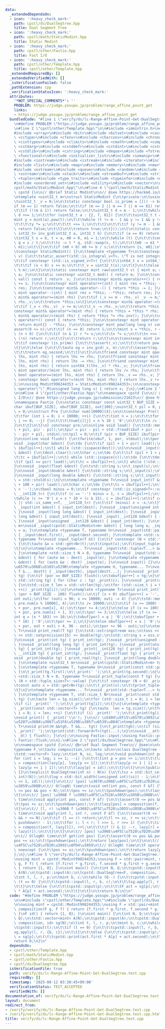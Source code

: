 ```yaml
---
data:
  _extendedDependsOn:
  - icon: ':heavy_check_mark:'
    path: cpstl/ds/DualSegtree.hpp
    title: Dual Segment Tree
  - icon: ':heavy_check_mark:'
    path: cpstl/math/StaticModint.hpp
    title: Static Modint
  - icon: ':heavy_check_mark:'
    path: cpstl/other/Fastio.hpp
    title: Fast I/O
  - icon: ':heavy_check_mark:'
    path: cpstl/other/Template.hpp
    title: cpstl/other/Template.hpp
  _extendedRequiredBy: []
  _extendedVerifiedWith: []
  _isVerificationFailed: false
  _pathExtension: cpp
  _verificationStatusIcon: ':heavy_check_mark:'
  attributes:
    '*NOT_SPECIAL_COMMENTS*': ''
    PROBLEM: https://judge.yosupo.jp/problem/range_affine_point_get
    links:
    - https://judge.yosupo.jp/problem/range_affine_point_get
  bundledCode: "#line 1 \"verify/ds/lc-Range-Affine-Point-Get-DualSegtree.test.cpp\"\
    \n#define PROBLEM \"https://judge.yosupo.jp/problem/range_affine_point_get\"\n\
    \n#line 2 \"cpstl/other/Template.hpp\"\n\n#include <immintrin.h>\n#include <algorithm>\n\
    #include <array>\n#include <bit>\n#include <bitset>\n#include <cassert>\n#include\
    \ <cctype>\n#include <cfenv>\n#include <charconv>\n#include <chrono>\n#include\
    \ <cinttypes>\n#include <climits>\n#include <cmath>\n#include <complex>\n#include\
    \ <cstdarg>\n#include <cstddef>\n#include <cstdint>\n#include <cstdio>\n#include\
    \ <cstdlib>\n#include <cstring>\n#include <deque>\n#include <fstream>\n#include\
    \ <functional>\n#include <initializer_list>\n#include <iomanip>\n#include <ios>\n\
    #include <iostream>\n#include <istream>\n#include <iterator>\n#include <limits>\n\
    #include <list>\n#include <map>\n#include <memory>\n#include <new>\n#include <numeric>\n\
    #include <ostream>\n#include <queue>\n#include <random>\n#include <set>\n#include\
    \ <sstream>\n#include <stack>\n#include <streambuf>\n#include <string>\n#include\
    \ <tuple>\n#include <type_traits>\n#include <typeinfo>\n#include <unordered_map>\n\
    #include <unordered_set>\n#include <utility>\n#include <vector>\n\n#line 2 \"\
    cpstl/math/StaticModint.hpp\"\n\n#line 4 \"cpstl/math/StaticModint.hpp\"\n\nnamespace\
    \ cpstd {\n\n// @brief Static Modint\n\n// @see https://hackmd.io/@tatyam-prime/rkVCOcwQn\n\
    \ntemplate <uint32_t m>\nstruct StaticModint {\n\tprivate:\n\tusing mint = StaticModint;\n\
    \tuint32_t _v = 0;\n\n\tstatic constexpr bool is_prime = []() -> bool {\n\t\t\
    if (m == 1) return false;\n\t\tif (m == 2 || m == 7 || m == 61) return true;\n\
    \t\tif (!(m & 1)) return false;\n\t\tuint32_t d = m - 1;\n\t\twhile (!(d & 1))\
    \ d >>= 1;\n\t\tfor (uint32_t a : {2, 7, 61}) {\n\t\t\tuint32_t t = d;\n\t\t\t\
    mint y = mint(a).pow(t);\n\t\t\twhile (t != m - 1 && y != 1 && y != m - 1) {\n\
    \t\t\t\ty *= y;\n\t\t\t\tt <<= 1;\n\t\t\t}\n\t\t\tif (y != m - 1 && !(t & 1))\
    \ return false;\n\t\t}\n\t\treturn true;\n\t}();\n\t\n\tstatic constexpr std::pair<int32_t,\
    \ int32_t> inv_gcd(int32_t a, int32_t b) {\n\t\tif (a == 0) return {b, 0};\n\t\
    \tint32_t s = b, t = a, m0 = 0, m1 = 1;\n\t\twhile (t) {\n\t\t\tconst int32_t\
    \ q = s / t;\n\t\t\ts -= t * q, std::swap(s, t);\n\t\t\tm0 -= m1 * q, std::swap(m0,\
    \ m1);\n\t\t}\n\t\tif (m0 < 0) m0 += b / s;\n\t\treturn {s, m0};\n\t}\n\n\tpublic:\n\
    \tconstexpr StaticModint() {}\n\ttemplate <typename T>\n\tconstexpr StaticModint(T\
    \ v) {\n\t\tstatic_assert(std::is_integral_v<T>, \"T is not integral type.\");\n\
    \t\tif constexpr (std::is_signed_v<T>) {\n\t\t\tint64_t x = int64_t(v % int64_t(m));\n\
    \t\t\tif (x < 0) x += m;\n\t\t\t_v = uint32_t(x);\n\t\t}\n\t\telse _v = uint32_t(v\
    \ % m);\n\t}\n\n\tstatic constexpr mint raw(uint32_t v) { mint a; a._v = v; return\
    \ a; }\n\n\tstatic constexpr uint32_t mod() { return m; }\n\n\tconstexpr uint32_t\
    \ val() const { return _v; }\n\n\tconstexpr mint& operator++() { return *this\
    \ += 1; }\n\n\tconstexpr mint operator++(int) { mint res = *this; ++*this; return\
    \ res; }\n\n\tconstexpr mint& operator--() { return *this -= 1; }\n\n\tconstexpr\
    \ mint operator--(int) { mint res = *this; --*this; return res; }\n\n\tconstexpr\
    \ mint& operator+=(mint rhs) {\n\t\tif (_v >= m - rhs._v) _v -= m;\n\t\t_v +=\
    \ rhs._v;\n\t\treturn *this;\n\t}\n\n\tconstexpr mint& operator-=(mint rhs) {\n\
    \t\tif (_v < rhs._v) _v += m;\n\t\t_v -= rhs._v;\n\t\treturn *this;\n\t}\n\n\t\
    constexpr mint& operator*=(mint rhs) { return *this = *this * rhs; }\n\n\tconstexpr\
    \ mint& operator/=(mint rhs) { return *this *= rhs.inv(); }\n\n\tconstexpr mint\
    \ operator+() const { return *this; }\n\n\tconstexpr mint operator-() const {\
    \ return mint{} - *this; }\n\n\tconstexpr mint pow(long long n) const {\n\t\t\
    assert(0 <= n);\n\t\tif (n == 0) return 1;\n\t\tmint x = *this, r = 1;\n\t\twhile\
    \ (n > 0) {\n\t\t\tif (n & 1) r *= x;\n\t\t\tx *= x;\n\t\t\tn >>= 1;\n\t\t\tif\
    \ (!n) return r;\n\t\t}\n\t\treturn r;\n\t}\n\n\tconstexpr mint inv() const {\n\
    \t\tif constexpr (is_prime) {\n\t\t\tassert(_v);\n\t\t\treturn pow(m - 2);\n\t\
    \t}\n\t\telse {\n\t\t\tauto eg = inv_gcd(_v, m);\n\t\t\tassert(eg.first == 1);\n\
    \t\t\treturn eg.second;\n\t\t}\n\t}\n\n\tfriend constexpr mint operator+(mint\
    \ lhs, mint rhs) { return lhs += rhs; }\n\n\tfriend constexpr mint operator-(mint\
    \ lhs, mint rhs) { return lhs -= rhs; }\n\n\tfriend constexpr mint operator*(mint\
    \ lhs, mint rhs) { return uint64_t(lhs._v) * rhs._v; }\n\t\n\tfriend constexpr\
    \ mint operator/(mint lhs, mint rhs) { return lhs /= rhs; }\n\n\tfriend constexpr\
    \ bool operator==(mint lhs, mint rhs) { return lhs._v == rhs._v; }\n\n\tfriend\
    \ constexpr bool operator!=(mint lhs, mint rhs) { return lhs._v != rhs._v; }\n\
    };\n\nusing Modint998244353 = StaticModint<998244353>;\n\nconstexpr Modint998244353\
    \ operator\"\"_M(unsigned long long x) { return x; }\n};\n#line 2 \"cpstl/other/Fastio.hpp\"\
    \n\n#line 4 \"cpstl/other/Fastio.hpp\"\n\nnamespace cpstd {\n\n// @brief Fast\
    \ I/O\n// @see https://judge.yosupo.jp/submission/21623\n// @see https://maspypy.com/library-checker-many-a-b\n\
    \nnamespace Fastio {\n\nstatic constexpr const uint32_t BUF_SIZE = 1 << 17;\n\
    char ibuf[BUF_SIZE], obuf[BUF_SIZE], out[100];\nuint32_t pil = 0, pir = 0, por\
    \ = 0;\n\nstruct Pre {\n\tchar num[10000][4];\n\n\tconstexpr Pre() : num() {\n\
    \t\tfor (int i = 0; i < 10000; ++i) {\n\t\t\tint n = i;\n\t\t\tfor (int j = 3;\
    \ j >= 0; --j) {\n\t\t\t\tnum[i][j] = n % 10 | '0';\n\t\t\t\tn /= 10;\n\t\t\t\
    }\n\t\t}\n\t}\n} constexpr pre;\n\ninline void load() {\n\tstd::memcpy(ibuf, ibuf\
    \ + pil, pir - pil);\n\tpir = pir - pil + std::fread(ibuf + pir - pil, 1, BUF_SIZE\
    \ - pir + pil, stdin);\n\tpil = 0;\n\tif (pir < BUF_SIZE) ibuf[pir++] = '\\n';\n\
    }\n\ninline void flush() {\n\tfwrite(obuf, 1, por, stdout);\n\tpor = 0;\n}\n\n\
    void _input(char &dest) {\n\tdo {\n\t\tif (pil + 1 > pir) load();\n\t\tdest =\
    \ ibuf[pil++];\n\t} while (std::isspace(dest));\n}\n\nvoid _input(std::string\
    \ &dest) {\n\tdest.clear();\n\tchar c;\n\tdo {\n\t\tif (pil + 1 > pir) load();\n\
    \t\tc = ibuf[pil++];\n\t} while (std::isspace(c));\n\tdo {\n\t\tdest += c;\n\t\
    \tif (pil == pir) load();\n\t\tc = ibuf[pil++];\n\t} while (!std::isspace(c));\n\
    }\n\nvoid _input(float &dest) {\n\tstd::string s;\n\t_input(s);\n\tdest = std::stof(s);\n\
    }\n\nvoid _input(double &dest) {\n\tstd::string s;\n\t_input(s);\n\tdest = std::stod(s);\n\
    }\n\nvoid _input(long double &dest) {\n\tstd::string s;\n\t_input(s);\n\tdest\
    \ = std::stold(s);\n}\n\ntemplate <typename T>\nvoid input_int(T &x) {\n\tif (pil\
    \ + 100 > pir) load();\n\tchar c;\n\tdo {\n\t\tc = ibuf[pil++];\n\t} while (c\
    \ < '-');\n\tbool minus = 0;\n\tif constexpr (std::is_signed<T>::value || std::is_same_v<T,\
    \ __int128_t>) {\n\t\tif (c == '-') minus = 1, c = ibuf[pil++];\n\t}\n\tx = 0;\n\
    \twhile (c >= '0') x = x * 10 + (c & 15), c = ibuf[pil++];\n\tif constexpr (std::is_signed<T>::value\
    \ || std::is_same_v<T, __int128_t>) {\n\t\tif (minus) x = -x;\n\t}\n}\n\nvoid\
    \ _input(int &dest) { input_int(dest); }\nvoid _input(unsigned int &dest) { input_int(dest);\
    \ }\nvoid _input(long long &dest) { input_int(dest); }\nvoid _input(unsigned long\
    \ long &dest) { input_int(dest); }\nvoid _input(__int128 &dest) { input_int(dest);\
    \ }\nvoid _input(unsigned __int128 &dest) { input_int(dest); }\n\ntemplate <uint32_t\
    \ m>\nvoid _input(cpstd::StaticModint<m> &dest) { long long a; _input(a); dest\
    \ = a; }\n\ntemplate <typename T, typename U>\nvoid _input(std::pair<T, U> &dest)\
    \ { _input(dest.first), _input(dest.second); }\n\ntemplate <std::size_t N = 0,\
    \ typename T>\nvoid input_tuple(T &t) {\n\tif constexpr (N < std::tuple_size<T>::value)\
    \ {\n\t\tauto &x = std::get<N>(t);\n\t\tinput(x);\n\t\tinput_tuple<N + 1>(t);\n\
    \t}\n}\n\ntemplate <typename... T>\nvoid _input(std::tuple<T...> &dest) { input_tuple(dest);\
    \ }\n\ntemplate <std::size_t N = 0, typename T>\nvoid _input(std::array<T, N>\
    \ &dest) { for (auto &e : dest) _input(e); }\n\ntemplate <typename T>\nvoid _input(std::vector<T>\
    \ &dest) { for (auto &e : dest) _input(e); }\n\nvoid input() {}\n\n// \u5404\u5F15\
    \u6570\u306B\u5165\u529B\ntemplate <typename H, typename... T>\nvoid input(H &desth,\
    \ T &... destt) { _input(desth), input(destt...); }\n\nvoid _print(const char\
    \ tg) {\n\tif (por == BUF_SIZE) flush();\n\tobuf[por++] = tg;\n}\n\nvoid _print(const\
    \ std::string tg) { for (char c : tg) _print(c); }\n\nvoid _print(const char *tg)\
    \ {\n\tstd::size_t len = std::strlen(tg);\n\tfor (std::size_t i = 0; i < len;\
    \ ++i) _print(tg[i]);\n}\n\ntemplate <typename T>\nvoid print_int(T x) {\n\tif\
    \ (por > BUF_SIZE - 100) flush();\n\tif (x < 0) obuf[por++] = '-', x = -x;\n\t\
    int outi;\n\tfor (outi = 96; x >= 10000; outi -= 4) {\n\t\tstd::memcpy(out + outi,\
    \ pre.num[x % 10000], 4);\n\t\tx /= 10000;\n\t}\n\tif (x >= 1000) {\n\t\tstd::memcpy(obuf\
    \ + por, pre.num[x], 4);\n\t\tpor += 4;\n\t}\n\telse if (x >= 100) {\n\t\tstd::memcpy(obuf\
    \ + por, pre.num[x] + 1, 3);\n\t\tpor += 3;\n\t}\n\telse if (x >= 10) {\n\t\t\
    int q = (x * 103) >> 10;\n\t\tobuf[por] = q | '0';\n\t\tobuf[por + 1] = (x - q\
    \ * 10) | '0';\n\t\tpor += 2;\n\t}\n\telse obuf[por++] = x | '0';\n\tstd::memcpy(obuf\
    \ + por, out + outi + 4, 96 - outi);\n\tpor += 96 - outi;\n}\n\ntemplate <typename\
    \ T>\nvoid print_real(T tg) {\n\tstd::ostringstream oss;\n\toss << std::fixed\
    \ << std::setprecision(15) << double(tg);\n\tstd::string s = oss.str();\n\t_print(s);\n\
    }\n\nvoid _print(int tg) { print_int(tg); }\nvoid _print(unsigned int tg) { print_int(tg);\
    \ }\nvoid _print(long long tg) { print_int(tg); }\nvoid _print(unsigned long long\
    \ tg) { print_int(tg); }\nvoid _print(__int128 tg) { print_int(tg); }\nvoid _print(unsigned\
    \ __int128 tg) { print_int(tg); }\nvoid _print(float tg) { print_real(tg); }\n\
    void _print(double tg) { print_real(tg); }\nvoid _print(long double tg) { print_real(tg);\
    \ }\n\ntemplate <uint32_t m>\nvoid _print(cpstd::StaticModint<m> tg) { print_int(tg.val());\
    \ }\n\ntemplate <typename T, typename U>\nvoid _print(const std::pair<T, U> tg)\
    \ {\n\t_print(tg.first);\n\t_print(' ');\n\t_print(tg.second);\n}\n\ntemplate\
    \ <std::size_t N = 0, typename T>\nvoid print_tuple(const T tg) {\n\tif constexpr\
    \ (N < std::tuple_size<T>::value) {\n\t\tif constexpr (N > 0) _print(' ');\n\t\
    \tconst auto x = std::get<N>(tg);\n\t\t_print(x);\n\t\tprint_tuple<N + 1>(tg);\n\
    \t}\n}\n\ntemplate <typename... T>\nvoid _print(std::tuple<T...> tg) { print_tuple(tg);\
    \ }\n\ntemplate <typename T, std::size_t N>\nvoid _print(const std::array<T, N>\
    \ tg) {\n\tauto len = tg.size();\n\tfor (std::size_t i = 0; i < len; ++i) {\n\t\
    \tif (i) _print(' ');\n\t\t_print(tg[i]);\n\t}\n}\n\ntemplate <typename T>\nvoid\
    \ _print(const std::vector<T> tg) {\n\tauto  len = tg.size();\n\tfor (std::size_t\
    \ i = 0; i < len; ++i) {\n\t\tif (i) _print(' ');\n\t\t_print(tg[i]);\n\t}\n}\n\
    \nvoid print() { _print('\\n'); }\n\n// \u5404\u5F15\u6570\u3092\u7A7A\u767D\u533A\
    \u5207\u308A\u3067\u51FA\u529B\u3057\u6539\u884C\ntemplate <typename H, typename...\
    \ T>\nvoid print(H &&tgh, T &&... tgt) {\n\t_print(tgh);\n\tif (sizeof...(tgt))\
    \ _print(' ');\n\tprint(std::forward<T>(tgt)...);\n}\n\nvoid __attribute__((destructor))\
    \ _d() { flush(); }\n\n};\n\nusing Fastio::input;\nusing Fastio::print;\nusing\
    \ Fastio::flush;\n\n};\n#line 2 \"cpstl/ds/DualSegtree.hpp\"\n\n#line 4 \"cpstl/ds/DualSegtree.hpp\"\
    \n\nnamespace cpstd {\n\n// @brief Dual Segment Tree\n// @see\n\ntemplate <\n\t\
    typename F,\n\tauto composition,\n\tauto id\n>\nclass DualSegtree {\n\tprivate:\n\
    \tstd::vector<F> lazy;\n\tint N, sz, log;\n\n\tvoid pushdown(int pos) {\n\t\t\
    for (int i = log; i >= 1; --i) {\n\t\t\tint p = pos >> i;\n\t\t\tlazy[p << 1]\
    \ = composition(lazy[p], lazy[p << 1]);\n\t\t\tlazy[p << 1 | 1] = composition(lazy[p],\
    \ lazy[p << 1 | 1]);\n\t\t\tlazy[p] = id();\n\t\t}\n\t}\n\n\tpublic:\n\tDualSegtree()\
    \ {}\n\texplicit DualSegtree(int n) : N(n) {\n\t\tsz = std::bit_ceil((unsigned\
    \ int)(N));\n\t\tlog = std::bit_width((unsigned int)(sz)) - 1;\n\t\tlazy.assign(sz\
    \ << 1, id());\n\t}\n\n\t// [pos] \u3078\u306E\u4F5C\u7528\u7D20\u3092 f \u306B\
    \u3059\u308B\n\t// O(logN) time\n\tvoid set(int pos, const F &f) {\n\t\tassert(0\
    \ <= pos && pos < N);\n\t\tpos += sz;\n\t\tpushdown(pos);\n\t\tlazy[pos] = f;\n\
    \t}\n\n\t// [pos] \u306B f \u3092\u4F5C\u7528\u3055\u305B\u308B\n\t// O(logN)\
    \ time\n\tvoid apply(int pos, const F &f) {\n\t\tassert(0 <= pos && pos < N);\n\
    \t\tpos += sz;\n\t\tpushdown(pos);\n\t\tlazy[pos] = composition(f, lazy[pos]);\n\
    \t}\n\n\t// [l, r) \u306B f \u3092\u4F5C\u7528\u3055\u305B\u308B\n\t// O(logN)\
    \ time\n\tvoid apply(int l, int r, const F &f) {\n\t\tassert(0 <= l && l <= r\
    \ && r <= N);\n\t\tif (l == r) return;\n\t\tl += sz, r += sz;\n\t\tpushdown(l),\
    \ pushdown(r - 1);\n\t\tfor (; l < r; l >>= 1, r >>= 1) {\n\t\t\tif (l & 1) lazy[l]\
    \ = composition(f, lazy[l]), ++l;\n\t\t\tif (r & 1) --r, lazy[r] = composition(f,\
    \ lazy[r]);\n\t\t}\n\t}\n\n\t// [pos] \u306E\u4F5C\u7528\u7D20\u3092\u8FD4\u3059\
    \n\t// O(logN) time\n\tF get(int pos) {\n\t\tassert(0 <= pos && pos < N);\n\t\t\
    pos += sz;\n\t\tpushdown(pos);\n\t\treturn lazy[pos];\n\t}\n\n\t// [pos] \u306E\
    \u4F5C\u7528\u7D20\u3092\u8FD4\u3059\n\t// O(logN) time\n\tF operator[](int pos)\
    \ noexcept {\n\t\tpos += sz;\n\t\tpushdown(pos);\n\t\treturn lazy[pos];\n\t}\n\
    };\n};\n#line 5 \"verify/ds/lc-Range-Affine-Point-Get-DualSegtree.test.cpp\"\n\
    \nusing mint = cpstd::Modint998244353;\nusing F = std::pair<mint, mint>;\nF composition(F\
    \ g, F f) { return {f.first * g.first, f.second * g.first + g.second}; }\nF id()\
    \ { return {1, 0}; }\n\nint main() {\n\tint N, Q;\n\tcpstd::input(N, Q);\n\tstd::vector<mint>\
    \ A(N);\n\tcpstd::input(A);\n\tcpstd::DualSegtree<F, composition, id> sg(N);\n\
    \tint t, l, r, p;\n\tmint b, c;\n\twhile (Q--) {\n\t\tcpstd::input(t);\n\t\tif\
    \ (t == 0) {\n\t\t\tcpstd::input(l, r, b, c);\n\t\t\tsg.apply(l, r, {b, c});\n\
    \t\t}\n\t\telse {\n\t\t\tcpstd::input(p);\n\t\t\tF act = sg[p];\n\t\t\tcpstd::print(act.first\
    \ * A[p] + act.second);\n\t\t}\n\t}\n\treturn 0;\n}\n"
  code: "#define PROBLEM \"https://judge.yosupo.jp/problem/range_affine_point_get\"\
    \n\n#include \"cpstl/other/Template.hpp\"\n#include \"cpstl/ds/DualSegtree.hpp\"\
    \n\nusing mint = cpstd::Modint998244353;\nusing F = std::pair<mint, mint>;\nF\
    \ composition(F g, F f) { return {f.first * g.first, f.second * g.first + g.second};\
    \ }\nF id() { return {1, 0}; }\n\nint main() {\n\tint N, Q;\n\tcpstd::input(N,\
    \ Q);\n\tstd::vector<mint> A(N);\n\tcpstd::input(A);\n\tcpstd::DualSegtree<F,\
    \ composition, id> sg(N);\n\tint t, l, r, p;\n\tmint b, c;\n\twhile (Q--) {\n\t\
    \tcpstd::input(t);\n\t\tif (t == 0) {\n\t\t\tcpstd::input(l, r, b, c);\n\t\t\t\
    sg.apply(l, r, {b, c});\n\t\t}\n\t\telse {\n\t\t\tcpstd::input(p);\n\t\t\tF act\
    \ = sg[p];\n\t\t\tcpstd::print(act.first * A[p] + act.second);\n\t\t}\n\t}\n\t\
    return 0;\n}\n"
  dependsOn:
  - cpstl/other/Template.hpp
  - cpstl/math/StaticModint.hpp
  - cpstl/other/Fastio.hpp
  - cpstl/ds/DualSegtree.hpp
  isVerificationFile: true
  path: verify/ds/lc-Range-Affine-Point-Get-DualSegtree.test.cpp
  requiredBy: []
  timestamp: '2025-08-12 03:30:45+09:00'
  verificationStatus: TEST_ACCEPTED
  verifiedWith: []
documentation_of: verify/ds/lc-Range-Affine-Point-Get-DualSegtree.test.cpp
layout: document
redirect_from:
- /verify/verify/ds/lc-Range-Affine-Point-Get-DualSegtree.test.cpp
- /verify/verify/ds/lc-Range-Affine-Point-Get-DualSegtree.test.cpp.html
title: verify/ds/lc-Range-Affine-Point-Get-DualSegtree.test.cpp
---
```

